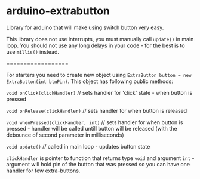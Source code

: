 arduino-extrabutton
==================

Library for arduino that will make using switch button very easy.

This library does not use interrupts, you must manually call `update()` in main loop.
You should not use any long delays in your code - for the best is to use `millis()` instead.

==================

For starters you need to create new object using `ExtraButton button = new ExtraButton(int btnPin)`. This object has following public methods:

`void onClick(clickHandler)` // sets handler for 'click' state - when button is pressed

`void onRelease(clickHandler)` // sets handler for when button is released

`void whenPressed(clickHandler, int)` // sets handler for when button is pressed - handler will be called untill button will be released (with the debounce of second parameter in milliseconds)

`void update()` // called in main loop - updates button state


`clickHandler` is pointer to function that returns type `void` and argument `int` - argument will hold pin of the button that was pressed so you can have one handler for few extra-buttons.
